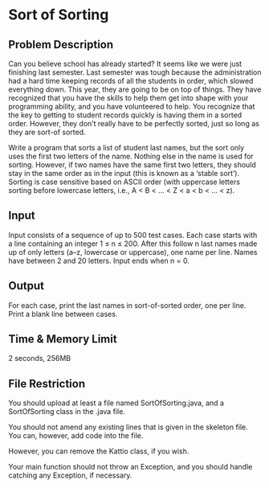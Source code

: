 # Sort of Sorting

## Problem Description

Can you believe school has already started? It seems like we were just finishing last semester. Last semester was tough because the administration had a hard time keeping records of all the students in order, which slowed everything down. This year, they are going to be on top of things. They have recognized that you have the skills to help them get into shape with your programming ability, and you have volunteered to help. You recognize that the key to getting to student records quickly is having them in a sorted order. However, they don’t really have to be perfectly sorted, just so long as they are sort-of sorted.

Write a program that sorts a list of student last names, but the sort only uses the first two letters of the name. Nothing else in the name is used for sorting. However, if two names have the same first two letters, they should stay in the same order as in the input (this is known as a ‘stable sort’). Sorting is case sensitive based on ASCII order (with uppercase letters sorting before lowercase letters, i.e., A < B < … < Z < a < b < … < z).

## Input

Input consists of a sequence of up to 500 test cases. Each case starts with a line containing an integer 1 ≤ n ≤ 200. After this follow n last names made up of only letters (a–z, lowercase or uppercase), one name per line. Names have between 2 and 20 letters. Input ends when n = 0.

## Output

For each case, print the last names in sort-of-sorted order, one per line. Print a blank line between cases.

## Time & Memory Limit

2 seconds, 256MB

## File Restriction

You should upload at least a file named SortOfSorting.java, and a SortOfSorting class in the .java file.

You should not amend any existing lines that is given in the skeleton file. You can, however, add code into the file.

However, you can remove the Kattio class, if you wish.

Your main function should not throw an Exception, and you should handle catching any Exception, if necessary. 

